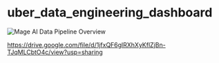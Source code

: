 # uber_data_engineering_dashboard

![Mage AI Data Pipeline Overview](https://drive.google.com/file/d/1jfxQF6glRXhXyKflZjBn-TJqMLCbtO4c/view?usp=sharing)

https://drive.google.com/file/d/1jfxQF6glRXhXyKflZjBn-TJqMLCbtO4c/view?usp=sharing
